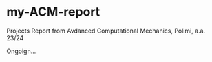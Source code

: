 # my-ACM-report
 Projects Report from Avdanced Computational Mechanics, Polimi, a.a. 23/24

 Ongoign...
